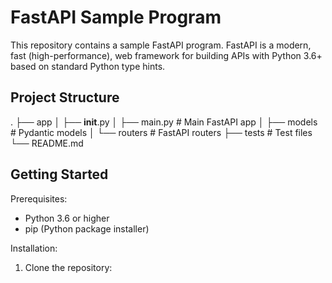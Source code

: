 FastAPI Sample Program
======================

This repository contains a sample FastAPI program. FastAPI is a modern, fast (high-performance), web framework for building APIs with Python 3.6+ based on standard Python type hints.  

Project Structure
-----------------

.
├── app
│   ├── __init__.py
│   ├── main.py        # Main FastAPI app
│   ├── models         # Pydantic models
│   └── routers        # FastAPI routers
├── tests              # Test files
└── README.md

Getting Started
---------------

Prerequisites:

- Python 3.6 or higher
- pip (Python package installer)

Installation:

1. Clone the repository:
